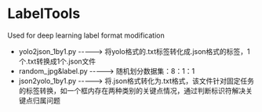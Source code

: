 # LabelTools
Used for deep learning label format modification

* yolo2json_1by1.py   -----> 将yolo格式的.txt标签转化成.json格式的标签，1个.txt转换成1个.json文件
* random_jpg&label.py -----> 随机划分数据集：8：1：1
* json2yolo_1by1.py   -----> 将.json格式转化为.txt格式，该文件针对固定任务的标签转换，如一个框内存在两种类别的关键点情况，通过判断标识符解决关键点归属问题
